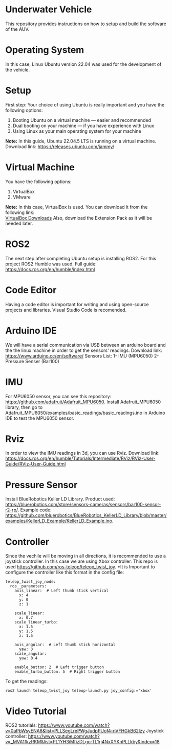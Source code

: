 # Underwater Vehicle

This repository provides instructions on how to setup and build the software of the AUV.

# Operating System

In this case, Linux Ubuntu version 22.04 was used for the development of the vehicle.

# Setup

First step: Your choice of using Ubuntu is really important and you have the following options:

1. Booting Ubuntu on a virtual machine — easier and recommended  
2. Dual booting on your machine — if you have experience with Linux  
3. Using Linux as your main operating system for your machine  

**Note:** In this guide, Ubuntu 22.04.5 LTS is running on a virtual machine.
Download link: https://releases.ubuntu.com/jammy/

# Virtual Machine

You have the following options:

1. VirtualBox  
2. VMware  

**Note:** In this case, VirtualBox is used. You can download it from the following link:  
[VirtualBox Downloads](https://www.virtualbox.org/wiki/Downloads) 
Also, download the Extension Pack as it will be needed later.

# ROS2
The next step after completing Ubuntu setup is installing ROS2.
For this project ROS2 Humble was used.
Full guide: https://docs.ros.org/en/humble/index.html

# Code Editor
Having a code editor is important for writing and using open-source projects and libraries.
Visual Studio Code is recomended. 

# Arduino IDE
We will have a serial communication via USB between an arduino board and the the linux machine in order to get the sensors' readings.
Download link: https://www.arduino.cc/en/software/
Sensors List:
1- IMU (MPU6050)
2- Pressure Senser (Bar100)

# IMU
For MPU6050 sensor, you can see this repository: https://github.com/adafruit/Adafruit_MPU6050.
Install Adafruit_MPU6050 library, then go to Adafruit_MPU6050/examples/basic_readings/basic_readings.ino in Arduino IDE to test the MPU6050 sensor. 

# Rviz
In order to view the IMU readings in 3d, you can use Rviz. Download link: https://docs.ros.org/en/humble/Tutorials/Intermediate/RViz/RViz-User-Guide/RViz-User-Guide.html



# Pressure Sensor
Install BlueRobotics Keller LD Library. Product used: https://bluerobotics.com/store/sensors-cameras/sensors/bar100-sensor-r2-rp/.
Example code: https://github.com/bluerobotics/BlueRobotics_KellerLD_Library/blob/master/examples/KellerLD_Example/KellerLD_Example.ino.

# Controller
Since the vechile will be moving in all directions, it is recommended to use a joystick controller.
In this case we are using Xbox controller. This repo is used https://github.com/ros-teleop/teleop_twist_joy.
*It is Important to configure the controller like this format in the config file:

    teleop_twist_joy_node:
      ros__parameters:
        axis_linear:  # Left thumb stick vertical
          x: 4
          y: 0
          z: 1
    
        scale_linear:
          x: 0.7
        scale_linear_turbo:
          x: 1.5
          y: 1.5
          z: 1.5
    
        axis_angular:  # Left thumb stick horizontal
          yaw: 3
        scale_angular:
          yaw: 0.4
    
        enable_button: 2  # Left trigger button
        enable_turbo_button: 5  # Right trigger button

To get the readings:

    ros2 launch teleop_twist_joy teleop-launch.py joy_config:='xbox'

# Video Tutorial
ROS2 tutorials: https://www.youtube.com/watch?v=0aPbWsyENA8&list=PLLSegLrePWgJudpPUof4-nVFHGkB62Izy
Joystick controller: https://www.youtube.com/watch?v=_MVA1fkzRKM&list=PL1YH3iMfizDLgcrTL1rj4NxXYKnPLLkby&index=18

